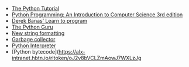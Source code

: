 [](https://upload.wikimedia.org/wikipedia/en/c/cb/Flyingcircus_2.jpg)

- [The Python Tutorial](https://alx-intranet.hbtn.io/rltoken/Fl7kjKxXgkbmX5P0-4k4tQ)
- [Python Programming: An Introduction to Computer Science 3rd edition](https://alx-intranet.hbtn.io/rltoken/bYJx6WVz77ZDjwbV2R5ytA)
- [Derek Banas’ Learn to program](https://alx-intranet.hbtn.io/rltoken/RNQj-DQDjG_lOzQn_ku2eg)
- [The Python Guru](https://alx-intranet.hbtn.io/rltoken/5U-qFDOGHyBSCLg2A37ILA)
- [New string formatting](https://alx-intranet.hbtn.io/rltoken/SUwBgkKMH7wiedG57WcT9A)
- [Garbage collector](https://alx-intranet.hbtn.io/rltoken/CimKF3MlfErabvZWtFxHjg)
- [Python Interpreter](https://alx-intranet.hbtn.io/rltoken/a5z3uSkiby1Xw679cFiw1Q)
- [Python bytecode](https://alx-intranet.hbtn.io/rltoken/oJ2v8bVCLZmAowJ7WXLzJg
